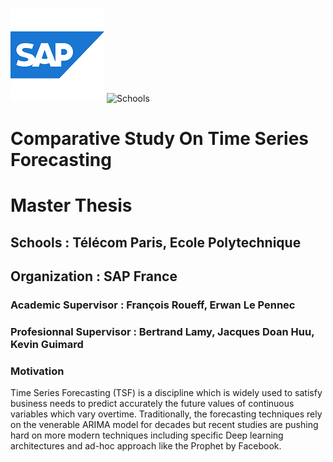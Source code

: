 ![SAP](imgs/sap.png) ![Schools](logos.png)
# Comparative Study On Time Series Forecasting
# Master Thesis
## Schools : Télécom Paris, Ecole Polytechnique
## Organization : SAP France
### Academic Supervisor : François Roueff, Erwan Le Pennec
### Profesionnal Supervisor :  Bertrand Lamy, Jacques Doan Huu, Kevin Guimard

### Motivation
Time Series Forecasting (TSF) is a discipline which is widely used to satisfy business needs to predict accurately the future values of continuous variables which vary overtime.
Traditionally, the forecasting techniques rely on the venerable ARIMA model for decades but recent studies are pushing hard on more modern techniques including specific Deep learning architectures and ad-hoc approach like the Prophet by Facebook.
